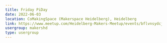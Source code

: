 ```yaml
---
title: Friday PiDay
date: 2022-06-03
location: CoMakingSpace (Makerspace Heidelberg), Heidelberg
link: https://www.meetup.com/Heidelberg-Makers-Meetup/events/bflvnsydcjbfb/
usergroup: makershd
type: usergroup
---
```

